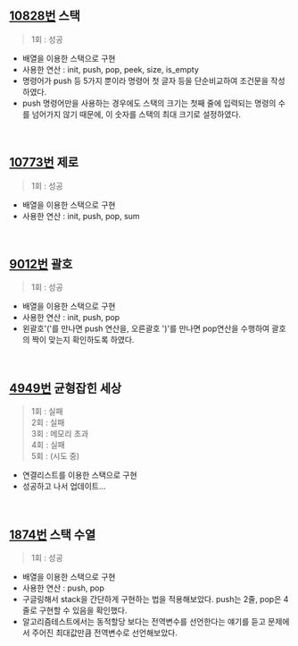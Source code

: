 ## [10828번](https://www.acmicpc.net/problem/10828) 스택
> 1회 : 성공
- 배열을 이용한 스택으로 구현
- 사용한 연산 : init, push, pop, peek, size, is_empty
- 명령어가 push 등 5가지 뿐이라 명령어 첫 글자 등을 단순비교하여 조건문을 작성하였다.
- push 명령어만을 사용하는 경우에도 스택의 크기는 첫째 줄에 입력되는 명령의 수를 넘어가지 않기 때문에, 이 숫자를 스택의 최대 크기로 설정하였다.
<br>

## [10773번](https://www.acmicpc.net/problem/10773) 제로
> 1회 :  성공
- 배열을 이용한 스택으로 구현
- 사용한 연산 : init, push, pop, sum
<br>

## [9012번](https://www.acmicpc.net/problem/9012) 괄호
> 1회 :  성공
- 배열을 이용한 스택으로 구현
- 사용한 연산 : init, push, pop
- 왼괄호'('를 만나면 push 연산을, 오른괄호 ')'를 만나면 pop연산을 수행하여 괄호의 짝이 맞는지 확인하도록 하였다.
<br>

## [4949번](https://www.acmicpc.net/problem/4949) 균형잡힌 세상
> 1회 : 실패 <br>
> 2회 : 실패 <br>
> 3회 : 메모리 초과 <br>
> 4회 : 실패 <br>
> 5회 : (시도 중)
- 연결리스트를 이용한 스택으로 구현
- 성공하고 나서 업데이트...
<br>

## [1874번](https://www.acmicpc.net/problem/1874) 스택 수열
> 1회 :  성공
- 배열을 이용한 스택으로 구현
- 사용한 연산 : push, pop
- 구글링해서 stack을 간단하게 구현하는 법을 적용해보았다. push는 2줄, pop은 4줄로 구현할 수 있음을 확인했다.
- 알고리즘테스트에서는 동적할당 보다는 전역변수를 선언한다는 얘기를 듣고 문제에서 주어진 최대값만큼 전역변수로 선언해보았다.
